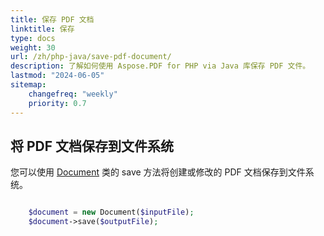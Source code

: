 ```yaml
---
title: 保存 PDF 文档
linktitle: 保存
type: docs
weight: 30
url: /zh/php-java/save-pdf-document/
description: 了解如何使用 Aspose.PDF for PHP via Java 库保存 PDF 文件。
lastmod: "2024-06-05"
sitemap:
    changefreq: "weekly"
    priority: 0.7
---
```


## 将 PDF 文档保存到文件系统

您可以使用 [Document](https://reference.aspose.com/pdf/java/com.aspose.pdf/Document) 类的 save 方法将创建或修改的 PDF 文档保存到文件系统。

```php

    $document = new Document($inputFile);        
    $document->save($outputFile);
```
